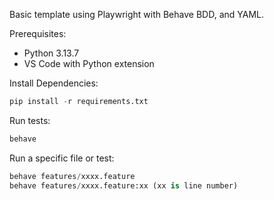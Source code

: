 Basic template using Playwright with Behave BDD, and YAML.

Prerequisites:
- Python 3.13.7
- VS Code with Python extension

Install Dependencies:
```python
pip install -r requirements.txt
```
Run tests:
```python
behave
```
Run a specific file or test:
```python
behave features/xxxx.feature
behave features/xxxx.feature:xx (xx is line number)

